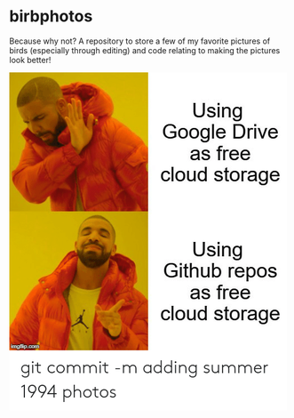 # birbphotos
Because why not? A repository to store a few of my favorite pictures of birds (especially through editing) and code relating to making the pictures look better!

![Relevant Meme](github.png)
